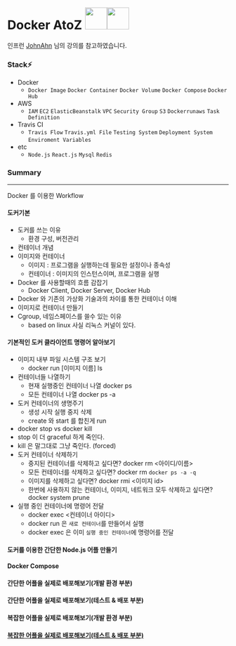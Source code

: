 # Docker AtoZ <code><img width="50" height="50" src="https://www.vectorlogo.zone/logos/docker/docker-icon.svg"></code><code><img width="50" height="50" src="https://user-images.githubusercontent.com/69495129/154376975-37aa19cc-cbe0-439c-ab4f-effa57ba3cab.png"></code>
인프런 [JohnAhn](https://www.inflearn.com/course/%EB%94%B0%EB%9D%BC%ED%95%98%EB%A9%B0-%EB%B0%B0%EC%9A%B0%EB%8A%94-%EB%8F%84%EC%BB%A4-ci) 님의 강의를 참고하였습니다.

### Stack⚡

- Docker
  - `Docker Image` `Docker Container` `Docker Volume` `Docker Compose` `Docker Hub`
- AWS
  -  `IAM` `EC2` `ElasticBeanstalk` `VPC` `Security Group` `S3` `Dockerrunaws` `Task Definition`
- Travis CI
  -  `Travis Flow` `Travis.yml File` `Testing System` `Deployment System` `Enviroment Variables`
- etc
  -  `Node.js` `React.js` `Mysql` `Redis`



### Summary

---

Docker 를 이용한 Workflow

#### 도커기본

- 도커를 쓰는 이유 
  - 환경 구성, 버전관리
- 컨테이너 개념
- 이미지와 컨테이너 
  - 이미지 : 프로그램을 실행하는데 필요한 설정이나 종속성
  - 컨테이너 : 이미지의 인스턴스이며, 프로그램을 실행
- Docker 를 사용할때의 흐름 감잡기
  - Docker Client, Docker Server, Docker Hub
- Docker 와 기존의 가상화 기술과의 차이를 통한 컨테이너 이해
- 이미지로 컨테이너 만들기
- Cgroup, 네임스페이스를 쓸수 있는 이유 
  - based on linux 사실 리눅스 커널이 있다.

#### 기본적인 도커 클라이언트 명령어 알아보기

- 이미지 내부 파일 시스템 구조 보기
  -  docker run [이미지 이름] ls
- 컨테이너들 나열하기
  - 현재 실행중인 컨테이너 나열 docker ps
  - 모든 컨테이너 나열  docker ps -a
- 도커 컨테이너의 생명주기
  -  생성 시작 실행 중지 삭제 
  -  create 와 start 를 합친게 run 
-  docker stop vs docker kill
  -  stop 이 더 graceful 하게 죽인다.
  -  kill 은 말그대로 그냥 죽인다. (forced)
- 도커 컨테이너 삭제하기
  - 중지된 컨테이너를 삭제하고 싶다면? docker rm <아이디/이름>
  - 모든 컨테이너를 삭제하고 싶다면? docker rm `docker ps -a -q`
  - 이미지를 삭제하고 싶다면? docker rmi <이미지 id>
  - 한번에 사용하지 않는 컨테이너, 이미지, 네트워크 모두 삭제하고 싶다면? docker system prune
- 실행 중인 컨테이너에 명령어 전달
  - docker exec <컨테이너 아이디>
  - docker run 은 `새로 컨테이너`를 만들어서 실행
  - docker exec 은 이미 `실행 중인 컨테이너`에 명령어를 전달


#### 도커를 이용한 간단한 Node.js 어플 만들기

#### Docker Compose

#### 간단한 어플을 실제로 배포해보기(개발 환경 부분)

#### 간단한 어플을 실제로 배포해보기(테스트 & 배포 부분)

#### 복잡한 어플을 실제로 배포해보기(개발 환경 부분)

#### [복잡한 어플을 실제로 배포해보기(테스트 & 배포 부분)](https://github.com/ChanhyukPark-Tech/WebProgramming/tree/main/docker-atoz/docker-full-stack-app-master)
